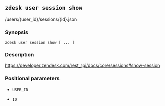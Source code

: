 ## `zdesk user session show`

/users/{user_id}/sessions/{id}.json

### Synopsis

    zdesk user session show [ ... ]

### Description

https://developer.zendesk.com/rest_api/docs/core/sessions#show-session

### Positional parameters

* `USER_ID`

* `ID`

